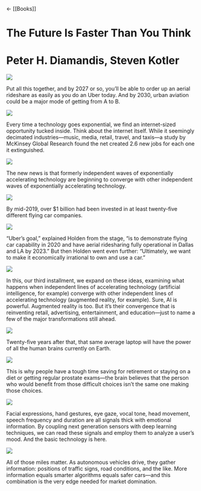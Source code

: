 ← [[Books]]


# The Future Is Faster Than You Think

# Peter H. Diamandis, Steven Kotler

![](https://readwise-assets.s3.amazonaws.com/static/images/new_icons/chevron-down-alt-thin.a0ebfe57a28f.svg)

Put all this together, and by 2027 or so, you’ll be able to order up an aerial rideshare as easily as you do an Uber today. And by 2030, urban aviation could be a major mode of getting from A to B.

![](https://readwise-assets.s3.amazonaws.com/static/images/new_icons/chevron-down-alt-thin.a0ebfe57a28f.svg)

Every time a technology goes exponential, we find an internet-sized opportunity tucked inside. Think about the internet itself. While it seemingly decimated industries—music, media, retail, travel, and taxis—a study by McKinsey Global Research found the net created 2.6 new jobs for each one it extinguished.

![](https://readwise-assets.s3.amazonaws.com/static/images/new_icons/chevron-down-alt-thin.a0ebfe57a28f.svg)

The new news is that formerly independent waves of exponentially accelerating technology are beginning to converge with other independent waves of exponentially accelerating technology.

![](https://readwise-assets.s3.amazonaws.com/static/images/new_icons/chevron-down-alt-thin.a0ebfe57a28f.svg)

By mid-2019, over $1 billion had been invested in at least twenty-five different flying car companies.

![](https://readwise-assets.s3.amazonaws.com/static/images/new_icons/chevron-down-alt-thin.a0ebfe57a28f.svg)

“Uber’s goal,” explained Holden from the stage, “is to demonstrate flying car capability in 2020 and have aerial ridesharing fully operational in Dallas and LA by 2023.” But then Holden went even further: “Ultimately, we want to make it economically irrational to own and use a car.”

![](https://readwise-assets.s3.amazonaws.com/static/images/new_icons/chevron-down-alt-thin.a0ebfe57a28f.svg)

In this, our third installment, we expand on these ideas, examining what happens when independent lines of accelerating technology (artificial intelligence, for example) converge with other independent lines of accelerating technology (augmented reality, for example). Sure, AI is powerful. Augmented reality is too. But it’s their convergence that is reinventing retail, advertising, entertainment, and education—just to name a few of the major transformations still ahead.

![](https://readwise-assets.s3.amazonaws.com/static/images/new_icons/chevron-down-alt-thin.a0ebfe57a28f.svg)

Twenty-five years after that, that same average laptop will have the power of all the human brains currently on Earth.

![](https://readwise-assets.s3.amazonaws.com/static/images/new_icons/chevron-down-alt-thin.a0ebfe57a28f.svg)

This is why people have a tough time saving for retirement or staying on a diet or getting regular prostate exams—the brain believes that the person who would benefit from those difficult choices isn’t the same one making those choices.

![](https://readwise-assets.s3.amazonaws.com/static/images/new_icons/chevron-down-alt-thin.a0ebfe57a28f.svg)

Facial expressions, hand gestures, eye gaze, vocal tone, head movement, speech frequency and duration are all signals thick with emotional information. By coupling next generation sensors with deep learning techniques, we can read these signals and employ them to analyze a user’s mood. And the basic technology is here.

![](https://readwise-assets.s3.amazonaws.com/static/images/new_icons/chevron-down-alt-thin.a0ebfe57a28f.svg)

All of those miles matter. As autonomous vehicles drive, they gather information: positions of traffic signs, road conditions, and the like. More information equals smarter algorithms equals safer cars—and this combination is the very edge needed for market domination.